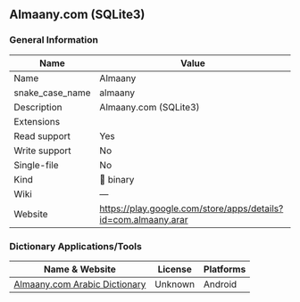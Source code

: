 
## Almaany.com (SQLite3) ##

### General Information ###
Name | Value
---- | -------
Name | Almaany
snake_case_name | almaany
Description | Almaany.com (SQLite3)
Extensions | 
Read support | Yes
Write support | No
Single-file | No
Kind | 🔢 binary
Wiki | ―
Website | https://play.google.com/store/apps/details?id=com.almaany.arar




### Dictionary Applications/Tools ###
Name & Website | License | Platforms
-------------- | ------- | ---------
[Almaany.com Arabic Dictionary](https://play.google.com/store/apps/details?id=com.almaany.arar) | Unknown | Android
